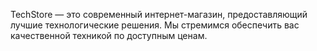 TechStore — это современный интернет-магазин, предоставляющий лучшие технологические решения. Мы стремимся обеспечить вас качественной техникой по доступным ценам.
